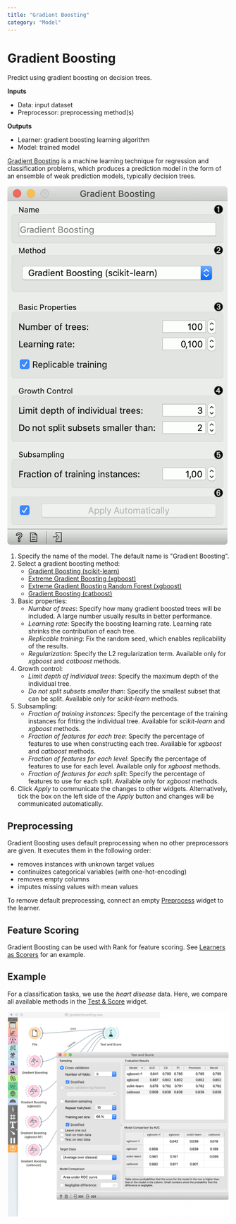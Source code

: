 ```yaml
---
title: "Gradient Boosting"
category: "Model"
---
```

Gradient Boosting
=================

Predict using gradient boosting on decision trees.

**Inputs**

- Data: input dataset
- Preprocessor: preprocessing method(s)

**Outputs**

- Learner: gradient boosting learning algorithm
- Model: trained model

[Gradient Boosting](https://en.wikipedia.org/wiki/Gradient_boosting) is a machine learning technique for regression and classification problems, which produces a prediction model in the form of an ensemble of weak prediction models, typically decision trees.

![](/widget-catalog/model/images/GradientBoosting-stamped.png)

1. Specify the name of the model. The default name is "Gradient Boosting".
2. Select a gradient boosting method:
   - [Gradient Boosting (scikit-learn)](https://scikit-learn.org/stable/modules/generated/sklearn.ensemble.GradientBoostingClassifier.html)
   - [Extreme Gradient Boosting (xgboost)](https://xgboost.readthedocs.io/en/latest/index.html)
   - [Extreme Gradient Boosting Random Forest (xgboost)](https://xgboost.readthedocs.io/en/latest/index.html)
   - [Gradient Boosting (catboost)](https://catboost.ai/docs/concepts/python-quickstart.html)
3. Basic properties:
   - *Number of trees*: Specify how many gradient boosted trees will be included. A large number usually results in better performance.
   - *Learning rate*: Specify the boosting learning rate. Learning rate shrinks the contribution of each tree.
   - *Replicable training*: Fix the random seed, which enables replicability of the results.
   - *Regularization*: Specify the L2 regularization term. Available only for *xgboost* and *catboost* methods.
4. Growth control:
   - *Limit depth of individual trees*: Specify the maximum depth of the individual tree.
   - *Do not split subsets smaller than*: Specify the smallest subset that can be split. Available only for *scikit-learn* methods.
5. Subsampling:
   - *Fraction of training instances*: Specify the percentage of the training instances for fitting the individual tree. Available for *scikit-learn* and *xgboost* methods.
   - *Fraction of features for each tree*: Specify the percentage of features to use when constructing each tree. Available for *xgboost* and *catboost* methods.
   - *Fraction of features for each level*: Specify the percentage of features to use for each level. Available only for *xgboost* methods.
   - *Fraction of features for each split*: Specify the percentage of features to use for each split. Available only for *xgboost* methods.
6. Click *Apply* to communicate the changes to other widgets. Alternatively, tick the box on the left side of the *Apply* button and changes will be communicated automatically.

Preprocessing
-------------

Gradient Boosting uses default preprocessing when no other preprocessors are given. It executes them in the following order:

- removes instances with unknown target values
- continuizes categorical variables (with one-hot-encoding)
- removes empty columns
- imputes missing values with mean values

To remove default preprocessing, connect an empty [Preprocess](/widget-catalog/model/../data/preprocess) widget to the learner.

Feature Scoring
---------------

Gradient Boosting can be used with Rank for feature scoring. See [Learners as Scorers](/widget-catalog/model/../../learners-as-scorers/index) for an example.

Example
-------

For a classification tasks, we use the *heart disease* data. Here, we compare all available methods in the [Test & Score](/widget-catalog/model/../evaluate/testandscore) widget.

![](/widget-catalog/model/images/GradientBoosting-example.png)

